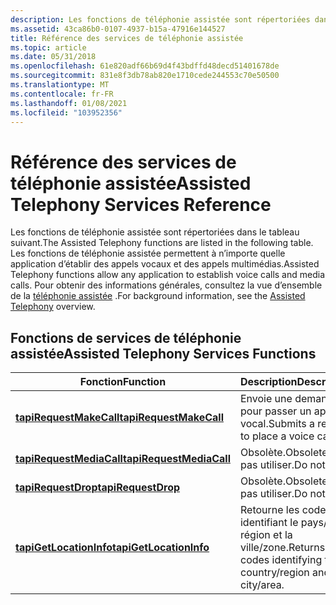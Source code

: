 ```yaml
---
description: Les fonctions de téléphonie assistée sont répertoriées dans le tableau suivant. Les fonctions de téléphonie assistée permettent à n’importe quelle application d’établir des appels vocaux et des appels multimédias. Pour obtenir des informations générales, consultez la vue d’ensemble de la téléphonie assistée.
ms.assetid: 43ca86b0-0107-4937-b15a-47916e144527
title: Référence des services de téléphonie assistée
ms.topic: article
ms.date: 05/31/2018
ms.openlocfilehash: 61e820adf66b69d4f43bdffd48decd51401678de
ms.sourcegitcommit: 831e8f3db78ab820e1710cede244553c70e50500
ms.translationtype: MT
ms.contentlocale: fr-FR
ms.lasthandoff: 01/08/2021
ms.locfileid: "103952356"
---
```

# <a name="assisted-telephony-services-reference"></a><span data-ttu-id="2bdcd-105">Référence des services de téléphonie assistée</span><span class="sxs-lookup"><span data-stu-id="2bdcd-105">Assisted Telephony Services Reference</span></span>

<span data-ttu-id="2bdcd-106">Les fonctions de téléphonie assistée sont répertoriées dans le tableau suivant.</span><span class="sxs-lookup"><span data-stu-id="2bdcd-106">The Assisted Telephony functions are listed in the following table.</span></span> <span data-ttu-id="2bdcd-107">Les fonctions de téléphonie assistée permettent à n’importe quelle application d’établir des appels vocaux et des appels multimédias.</span><span class="sxs-lookup"><span data-stu-id="2bdcd-107">Assisted Telephony functions allow any application to establish voice calls and media calls.</span></span> <span data-ttu-id="2bdcd-108">Pour obtenir des informations générales, consultez la vue d’ensemble de la [téléphonie assistée](./assisted-telephony-overview.md) .</span><span class="sxs-lookup"><span data-stu-id="2bdcd-108">For background information, see the [Assisted Telephony](./assisted-telephony-overview.md) overview.</span></span>

## <a name="assisted-telephony-services-functions"></a><span data-ttu-id="2bdcd-109">Fonctions de services de téléphonie assistée</span><span class="sxs-lookup"><span data-stu-id="2bdcd-109">Assisted Telephony Services Functions</span></span>



| <span data-ttu-id="2bdcd-110">Fonction</span><span class="sxs-lookup"><span data-stu-id="2bdcd-110">Function</span></span>                                             | <span data-ttu-id="2bdcd-111">Description</span><span class="sxs-lookup"><span data-stu-id="2bdcd-111">Description</span></span>                                                 |
|------------------------------------------------------|-------------------------------------------------------------|
| [<span data-ttu-id="2bdcd-112">**tapiRequestMakeCall**</span><span class="sxs-lookup"><span data-stu-id="2bdcd-112">**tapiRequestMakeCall**</span></span>](/windows/desktop/api/Tapi/nf-tapi-tapirequestmakecall)   | <span data-ttu-id="2bdcd-113">Envoie une demande pour passer un appel vocal.</span><span class="sxs-lookup"><span data-stu-id="2bdcd-113">Submits a request to place a voice call.</span></span>                    |
| [<span data-ttu-id="2bdcd-114">**tapiRequestMediaCall**</span><span class="sxs-lookup"><span data-stu-id="2bdcd-114">**tapiRequestMediaCall**</span></span>](tapirequestmediacall.md) | <span data-ttu-id="2bdcd-115">Obsolète.</span><span class="sxs-lookup"><span data-stu-id="2bdcd-115">Obsolete.</span></span> <span data-ttu-id="2bdcd-116">Ne pas utiliser.</span><span class="sxs-lookup"><span data-stu-id="2bdcd-116">Do not use.</span></span>                                       |
| [<span data-ttu-id="2bdcd-117">**tapiRequestDrop**</span><span class="sxs-lookup"><span data-stu-id="2bdcd-117">**tapiRequestDrop**</span></span>](/windows/desktop/api/Tapi/nf-tapi-tapirequestdrop)           | <span data-ttu-id="2bdcd-118">Obsolète.</span><span class="sxs-lookup"><span data-stu-id="2bdcd-118">Obsolete.</span></span> <span data-ttu-id="2bdcd-119">Ne pas utiliser.</span><span class="sxs-lookup"><span data-stu-id="2bdcd-119">Do not use.</span></span>                                       |
| [<span data-ttu-id="2bdcd-120">**tapiGetLocationInfo**</span><span class="sxs-lookup"><span data-stu-id="2bdcd-120">**tapiGetLocationInfo**</span></span>](/windows/desktop/api/Tapi/nf-tapi-tapigetlocationinfo)   | <span data-ttu-id="2bdcd-121">Retourne les codes identifiant le pays/la région et la ville/zone.</span><span class="sxs-lookup"><span data-stu-id="2bdcd-121">Returns codes identifying the country/region and city/area.</span></span> |



 

 

 
